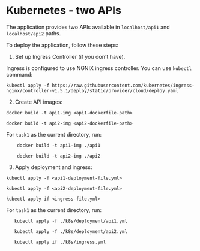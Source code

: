 # Kubernetes - two APIs

The application provides two APIs available in `localhost/api1` and `localhost/api2` paths.

To deploy the application, follow these steps:

1. Set up Ingress Controller (if you don't have).

Ingress is configured to use NGNIX ingress controller. You can use `kubectl` command:
  
```
kubectl apply -f https://raw.githubusercontent.com/kubernetes/ingress-nginx/controller-v1.5.1/deploy/static/provider/cloud/deploy.yaml
```
  
2. Create API images:

`docker build -t api1-img <api1-dockerfile-path>` 
    
`docker build -t api2-img <api2-dockerfile-path>` 
  
For `task1` as the current directory, run:
	
```
    docker build -t api1-img ./api1
```
		
```
    docker build -t api2-img ./api2
```
  
3. Apply deployment and ingress:

`kubectl apply -f <api1-deployment-file.yml>`
    
`kubectl apply -f <api2-deployment-file.yml>`
    
`kubectl apply if <ingress-file.yml>`
  
For `task1` as the current directory, run:
  
```
   kubectl apply -f ./k8s/deployment/api1.yml
```

```
   kubectl apply -f ./k8s/deployment/api2.yml
```

```
   kubectl apply if ./k8s/ingress.yml
```

